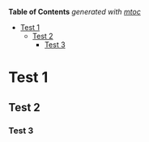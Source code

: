 <!-- START OF TOC !DO NOT EDIT THIS CONTENT MANUALLY-->
**Table of Contents**  *generated with [mtoc](https://github.com/containerscrew/mtoc)*
- [Test 1](#test-1)
  - [Test 2](#test-2)
    - [Test 3](#test-3)
<!-- END OF TOC -->
# Test 1

## Test 2


### Test 3
